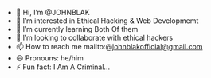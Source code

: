 - 👋 Hi, I’m @JOHNBLAK
- 👀 I’m interested in Ethical Hacking & Web Developmemt
- 🌱 I’m currently learning Both Of them
- 💞️ I’m looking to collaborate with ethical hackers
- 📫 How to reach me mailto:@johnblakofficial@gmail.com
- 😄 Pronouns: he/him
- ⚡ Fun fact: I Am A Criminal...
